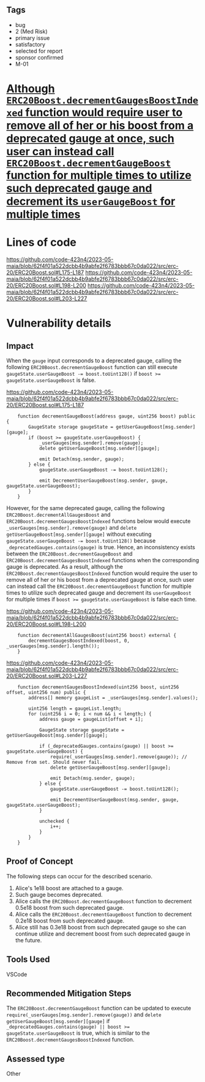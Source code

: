## Tags

- bug
- 2 (Med Risk)
- primary issue
- satisfactory
- selected for report
- sponsor confirmed
- M-01

# [Although `ERC20Boost.decrementGaugesBoostIndexed` function would require user to remove all of her or his boost from a deprecated gauge at once, such user can instead call `ERC20Boost.decrementGaugeBoost` function for multiple times to utilize such deprecated gauge and decrement its `userGaugeBoost` for multiple times](https://github.com/code-423n4/2023-05-maia-findings/issues/904) 

# Lines of code

https://github.com/code-423n4/2023-05-maia/blob/62f4f01a522dcbb4b9abfe2f6783bbb67c0da022/src/erc-20/ERC20Boost.sol#L175-L187
https://github.com/code-423n4/2023-05-maia/blob/62f4f01a522dcbb4b9abfe2f6783bbb67c0da022/src/erc-20/ERC20Boost.sol#L198-L200
https://github.com/code-423n4/2023-05-maia/blob/62f4f01a522dcbb4b9abfe2f6783bbb67c0da022/src/erc-20/ERC20Boost.sol#L203-L227


# Vulnerability details

## Impact
When the `gauge` input corresponds to a deprecated gauge, calling the following `ERC20Boost.decrementGaugeBoost` function can still execute `gaugeState.userGaugeBoost -= boost.toUint128()` if `boost >= gaugeState.userGaugeBoost` is false.

https://github.com/code-423n4/2023-05-maia/blob/62f4f01a522dcbb4b9abfe2f6783bbb67c0da022/src/erc-20/ERC20Boost.sol#L175-L187
```solidity
    function decrementGaugeBoost(address gauge, uint256 boost) public {
        GaugeState storage gaugeState = getUserGaugeBoost[msg.sender][gauge];
        if (boost >= gaugeState.userGaugeBoost) {
            _userGauges[msg.sender].remove(gauge);
            delete getUserGaugeBoost[msg.sender][gauge];

            emit Detach(msg.sender, gauge);
        } else {
            gaugeState.userGaugeBoost -= boost.toUint128();

            emit DecrementUserGaugeBoost(msg.sender, gauge, gaugeState.userGaugeBoost);
        }
    }
```

However, for the same deprecated gauge, calling the following `ERC20Boost.decrementAllGaugesBoost` and `ERC20Boost.decrementGaugesBoostIndexed` functions below would execute `_userGauges[msg.sender].remove(gauge)` and `delete getUserGaugeBoost[msg.sender][gauge]` without executing `gaugeState.userGaugeBoost -= boost.toUint128()` because `_deprecatedGauges.contains(gauge)` is true. Hence, an inconsistency exists between the `ERC20Boost.decrementGaugeBoost` and `ERC20Boost.decrementGaugesBoostIndexed` functions when the corresponding gauge is deprecated. As a result, although the `ERC20Boost.decrementGaugesBoostIndexed` function would require the user to remove all of her or his boost from a deprecated gauge at once, such user can instead call the `ERC20Boost.decrementGaugeBoost` function for multiple times to utilize such deprecated gauge and decrement its `userGaugeBoost` for multiple times if `boost >= gaugeState.userGaugeBoost` is false each time.

https://github.com/code-423n4/2023-05-maia/blob/62f4f01a522dcbb4b9abfe2f6783bbb67c0da022/src/erc-20/ERC20Boost.sol#L198-L200
```solidity
    function decrementAllGaugesBoost(uint256 boost) external {
        decrementGaugesBoostIndexed(boost, 0, _userGauges[msg.sender].length());
    }
```

https://github.com/code-423n4/2023-05-maia/blob/62f4f01a522dcbb4b9abfe2f6783bbb67c0da022/src/erc-20/ERC20Boost.sol#L203-L227
```solidity
    function decrementGaugesBoostIndexed(uint256 boost, uint256 offset, uint256 num) public {
        address[] memory gaugeList = _userGauges[msg.sender].values();

        uint256 length = gaugeList.length;
        for (uint256 i = 0; i < num && i < length;) {
            address gauge = gaugeList[offset + i];

            GaugeState storage gaugeState = getUserGaugeBoost[msg.sender][gauge];

            if (_deprecatedGauges.contains(gauge) || boost >= gaugeState.userGaugeBoost) {
                require(_userGauges[msg.sender].remove(gauge)); // Remove from set. Should never fail.
                delete getUserGaugeBoost[msg.sender][gauge];

                emit Detach(msg.sender, gauge);
            } else {
                gaugeState.userGaugeBoost -= boost.toUint128();

                emit DecrementUserGaugeBoost(msg.sender, gauge, gaugeState.userGaugeBoost);
            }

            unchecked {
                i++;
            }
        }
    }
```

## Proof of Concept
The following steps can occur for the described scenario.
1. Alice's 1e18 boost are attached to a gauge.
2. Such gauge becomes deprecated.
3. Alice calls the `ERC20Boost.decrementGaugeBoost` function to decrement 0.5e18 boost from such deprecated gauge.
4. Alice calls the `ERC20Boost.decrementGaugeBoost` function to decrement 0.2e18 boost from such deprecated gauge.
5. Alice still has 0.3e18 boost from such deprecated gauge so she can continue utilize and decrement boost from such deprecated gauge in the future. 

## Tools Used
VSCode

## Recommended Mitigation Steps
The `ERC20Boost.decrementGaugeBoost` function can be updated to execute `require(_userGauges[msg.sender].remove(gauge))` and `delete getUserGaugeBoost[msg.sender][gauge]` if `_deprecatedGauges.contains(gauge) || boost >= gaugeState.userGaugeBoost` is true, which is similar to the `ERC20Boost.decrementGaugesBoostIndexed` function.


## Assessed type

Other